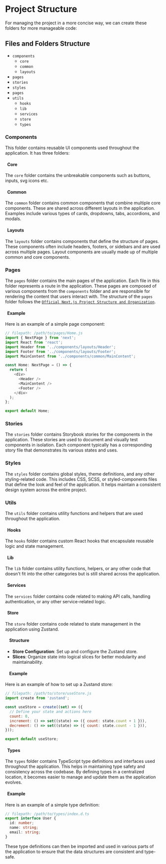 # Project Structure

For managing the project in a more concise way, we can create these folders for more manageable code:

## Files and Folders Structure

- `components`
  - `core`
  - `common`
  - `layouts`
- `pages`
- `stories`
- `styles`
- `pages`
- `utils`
  - `hooks`
  - `lib`
  - `services`
  - `store`
  - `types`

### Components

This folder contains reusable UI components used throughout the application. It has three folders:

#### &nbsp; Core

The `core` folder contains the unbreakable components such as buttons, inputs, svg icons etc.

#### &nbsp; Common

The `common` folder contains common components that combine multiple core components. These are shared across different layouts in the application. Examples include various types of cards, dropdowns, tabs, accordions, and modals.

#### &nbsp; Layouts

The `layouts` folder contains components that define the structure of pages. These components often include headers, footers, or sidebars and are used across multiple pages. Layout components are usually made up of multiple common and core components.

### Pages

The `pages` folder contains the main pages of the application. Each file in this folder represents a route in the application. These pages are composed of various components from the `components` folder and are responsible for rendering the content that users interact with. The structure of the `pages` folder follows the [`Official Next.js Project Structure and Organization`](https://nextjs.org/docs/pages/getting-started/project-structure).

#### &nbsp; Example

Here is an example of a simple page component:

```javascript
// filepath: /path/to/pages/Home.js
import { NextPage } from 'next';
import React from 'react';
import Header from '../components/layouts/Header';
import Footer from '../components/layouts/Footer';
import MainContent from '../components/common/MainContent';

const Home: NextPage = () => {
  return (
    <div>
      <Header />
      <MainContent />
      <Footer />
    </div>
  );
};

export default Home;
```

### Stories

The `stories` folder contains Storybook stories for the components in the application. These stories are used to document and visually test components in isolation. Each component typically has a corresponding story file that demonstrates its various states and uses.

### Styles

The `styles` folder contains global styles, theme definitions, and any other styling-related code. This includes CSS, SCSS, or styled-components files that define the look and feel of the application. It helps maintain a consistent design system across the entire project.

### Utils

The `utils` folder contains utility functions and helpers that are used throughout the application.

#### &nbsp; Hooks

The `hooks` folder contains custom React hooks that encapsulate reusable logic and state management.

#### &nbsp; Lib

The `lib` folder contains utility functions, helpers, or any other code that doesn't fit into the other categories but is still shared across the application.

#### &nbsp; Services

The `services` folder contains code related to making API calls, handling authentication, or any other service-related logic.

#### &nbsp; Store

The `store` folder contains code related to state management in the application using Zustand.

#### &nbsp; &nbsp; Structure

- **Store Configuration**: Set up and configure the Zustand store.
- **Slices**: Organize state into logical slices for better modularity and maintainability.

#### &nbsp; &nbsp; Example

Here is an example of how to set up a Zustand store:

```javascript
// filepath: /path/to/store/useStore.js
import create from 'zustand';

const useStore = create((set) => ({
  // Define your state and actions here
  count: 0,
  increment: () => set((state) => ({ count: state.count + 1 })),
  decrement: () => set((state) => ({ count: state.count - 1 })),
}));

export default useStore;
```

#### &nbsp; Types

The `types` folder contains TypeScript type definitions and interfaces used throughout the application. This helps in maintaining type safety and consistency across the codebase. By defining types in a centralized location, it becomes easier to manage and update them as the application evolves.

#### &nbsp; Example

Here is an example of a simple type definition:

```typescript
// filepath: /path/to/types/index.d.ts
export interface User {
  id: number;
  name: string;
  email: string;
}
```

These type definitions can then be imported and used in various parts of the application to ensure that the data structures are consistent and type-safe.
